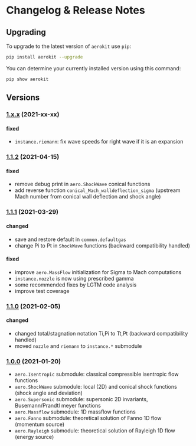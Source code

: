 # Changelog & Release Notes

## Upgrading

To upgrade to the latest version of `aerokit` use `pip`:

```bash
pip install aerokit --upgrade
```

You can determine your currently installed version using this command:

```bash
pip show aerokit
```

## Versions

### [1.x.x](https://pypi.org/project/aerokit/) (2021-xx-xx)

#### fixed

-  `instance.riemann`: fix wave speeds for right wave if it is an expansion

### [1.1.2](https://pypi.org/project/aerokit/) (2021-04-15)

#### fixed

- remove debug print in `aero.ShockWave` conical functions
- add reverse function `conical_Mach_walldeflection_sigma` (upstream Mach number from conical wall deflection and shock angle)

### [1.1.1](https://pypi.org/project/aerokit/) (2021-03-29)

#### changed

- save and restore default in `common.defaultgas`
- change Pi to Pt in `ShockWave` functions (backward compatibility handled)

#### fixed

- improve `aero.MassFlow` initialization for Sigma to Mach computations
- `instance.nozzle` is now using prescribed gamma
- some recommended fixes by LGTM code analysis
- improve test coverage

### [1.1.0](https://pypi.org/project/aerokit/) (2021-02-05)

#### changed

- changed total/stagnation notation Ti,Pi to Tt,Pt (backward compatibility handled)
- moved `nozzle` and `riemann` to `instance.*` submodule 



### [1.0.0](https://pypi.org/project/aerokit/) (2021-01-20)

- `aero.Isentropic` submodule: classical compressible isentropic flow functions
- `aero.ShockWave` submodule: local (2D) and conical shock functions (shock angle and deviation)
- `aero.Supersonic` submodule: supersonic 2D invariants, Busemann/Prandtl meyer functions
- `aero.Massflow` submodule: 1D massflow functions
- `aero.Fanno` submodule: theoretical solution of Fanno 1D flow (momentum source)
- `aero.Rayleigh` submodule: theoretical solution of Rayleigh 1D flow (energy source)
